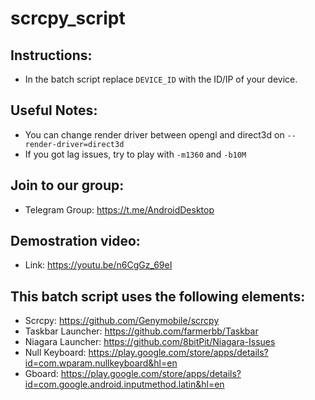 # scrcpy_script
## Instructions:
* In the batch script replace `DEVICE_ID` with the ID/IP of your device.
## Useful Notes: 
* You can change render driver between opengl and direct3d on `--render-driver=direct3d`
* If you got lag issues, try to play with `-m1360` and `-b10M`
## Join to our group: 
* Telegram Group: https://t.me/AndroidDesktop
## Demostration video:
* Link: https://youtu.be/n6CgGz_69eI
## This batch script uses the following elements:
* Scrcpy: https://github.com/Genymobile/scrcpy
* Taskbar Launcher: https://github.com/farmerbb/Taskbar
* Niagara Launcher: https://github.com/8bitPit/Niagara-Issues
* Null Keyboard: https://play.google.com/store/apps/details?id=com.wparam.nullkeyboard&hl=en
* Gboard: https://play.google.com/store/apps/details?id=com.google.android.inputmethod.latin&hl=en
